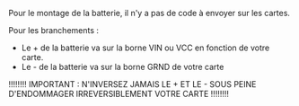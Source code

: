 Pour le montage de la batterie, il n'y a pas de code à envoyer sur les cartes.

Pour les branchements :

- Le + de la batterie va sur la borne VIN ou VCC en fonction de votre carte.
- Le - de la batterie va sur la borne GRND de votre carte

!!!!!!!! IMPORTANT : N'INVERSEZ JAMAIS LE + ET LE - SOUS PEINE D'ENDOMMAGER IRREVERSIBLEMENT VOTRE CARTE !!!!!!!!